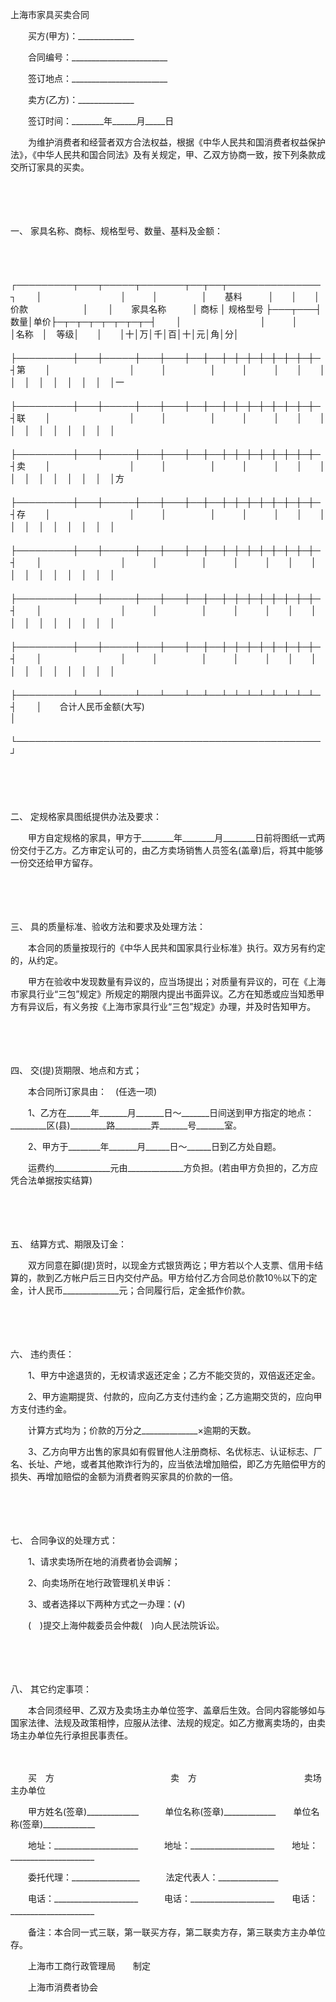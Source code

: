 



上海市家具买卖合同



 

　　买方(甲方)：______________　　　

　　合同编号：________________________

　　签订地点：________________________

　　卖方(乙方)：______________　　　

　　签订时间：________年______月_____日　　

　　为维护消费者和经营者双方合法权益，根据《中华人民共和国消费者权益保护法》，《中华人民共和国合同法》及有关规定，甲、乙双方协商一致，按下列条款成交所订家具的买卖。

　　

　　

一、
家具名称、商标、规格型号、数量、基料及金额：

　　


　　┌─────────┬───┬─────┬───────┬──┬──┬───────────────┐
　　│　　　　　　　　　│　　　│　　　　　│　　基料　　　│　　│　　│　　　　　　 价款　　　　　　 │
　　│　　家具名称　　　│ 商标 │ 规格型号 ├───┬───┤数量│单价├─┬─┬─┬─┬─┬─┬─┬─┤
　　│　　　　　　　　　│　　　│　　　　　│名称　│　等级│　　│　　│十│万│千│百│十│元│角│分│
　　├─────────┼───┼─────┼───┼───┼──┼──┼─┼─┼─┼─┼─┼─┼─┼─┤第
　　│　　　　　　　　　│　　　│　　　　　│　　　│　　　│　　│　　│　│　│　│　│　│　│　│　│一
　　├─────────┼───┼─────┼───┼───┼──┼──┼─┼─┼─┼─┼─┼─┼─┼─┤联
　　│　　　　　　　　　│　　　│　　　　　│　　　│　　　│　　│　　│　│　│　│　│　│　│　│　│
　　├─────────┼───┼─────┼───┼───┼──┼──┼─┼─┼─┼─┼─┼─┼─┼─┤卖
　　│　　　　　　　　　│　　　│　　　　　│　　　│　　　│　　│　　│　│　│　│　│　│　│　│　│方
　　├─────────┼───┼─────┼───┼───┼──┼──┼─┼─┼─┼─┼─┼─┼─┼─┤存
　　│　　　　　　　　　│　　　│　　　　　│　　　│　　　│　　│　　│　│　│　│　│　│　│　│　│
　　├─────────┼───┼─────┼───┼───┼──┼──┼─┼─┼─┼─┼─┼─┼─┼─┤
　　│　　　　　　　　　│　　　│　　　　　│　　　│　　　│　　│　　│　│　│　│　│　│　│　│　│
　　├─────────┼───┼─────┼───┼───┼──┼──┼─┼─┼─┼─┼─┼─┼─┼─┤
　　│　　　　　　　　　│　　　│　　　　　│　　　│　　　│　　│　　│　│　│　│　│　│　│　│　│
　　├─────────┼───┼─────┼───┼───┼──┼──┼─┼─┼─┼─┼─┼─┼─┼─┤
　　│　　　　　　　　　│　　　│　　　　　│　　　│　　　│　　│　　│　│　│　│　│　│　│　│　│
　　├─────────┴───┴─────┴───┴───┴──┴──┴─┴─┴─┴─┴─┴─┴─┴─┤
　　│　　合计人民币金额(大写)　　　　　　　　　　　　　　　　　　　　　　　　　　　　　　　　　　　　　│
　　└─────────────────────────────────────────────────┘
　　


　　

　　

二、
定规格家具图纸提供办法及要求：

　　甲方自定规格的家具，甲方于________年________月________日前将图纸一式两份交付于乙方。乙方审定认可的，由乙方卖场销售人员签名(盖章)后，将其中能够一份交还给甲方留存。

　　

　　

三、
具的质量标准、验收方法和要求及处理方法：

　　本合同的质量按现行的《中华人民共和国家具行业标准》执行。双方另有约定的，从约定。

　　甲方在验收中发现数量有异议的，应当场提出；对质量有异议的，可在《上海市家具行业“三包”规定》所规定的期限内提出书面异议。乙方在知悉或应当知悉甲方有异议后，有义务按《上海市家具行业“三包”规定》办理，并及时告知甲方。

　　

　　

四、
交(提)货期限、地点和方式；

　　本合同所订家具由：　(任选一项)

　　1、乙方在______年_______月_______日～_______日间送到甲方指定的地点：_________区(县)_________路_________弄_______号_______室。

　　2、甲方于________年_______月______日～______日到乙方处自题。

　　运费约______________元由______________方负担。(若由甲方负担的，乙方应凭合法单据按实结算)

　　

　　

五、
结算方式、期限及订金：

　　双方同意在脚(提)货时，以现金方式银货两讫；甲方若以个人支票、信用卡结算的，款到乙方帐户后三日内交付产品。甲方给付乙方合同总价款10％以下的定金，计人民币______________元；合同履行后，定金抵作价款。

　　

　　

六、
违约责任：

　　1、甲方中途退货的，无权请求返还定金；乙方不能交货的，双倍返还定金。

　　2、甲方逾期提货、付款的，应向乙方支付违约金；乙方逾期交货的，应向甲方支付违约金。

　　计算方式均为；价款的万分之______________×逾期的天数。

　　3、乙方向甲方出售的家具如有假冒他人注册商标、名优标志、认证标志、厂名、长址、产地，或者其他欺诈行为的，应当依法增加赔偿，即乙方先赔偿甲方的损失、再增加赔偿的金额为消费者购买家具的价款的一倍。

　　

　　

七、
合同争议的处理方式：

　　1、请求卖场所在地的消费者协会调解；

　　2、向卖场所在地行政管理机关申诉：

　　3、或者选择以下两种方式之一办理：(√)

　　(　)提交上海仲裁委员会仲裁(　)向人民法院诉讼。

　　

　　

八、
其它约定事项：

　　本合同须经甲、乙双方及卖场主办单位签字、盖章后生效。合同内容能够如与国家法律、法规及政策相悖，应服从法律、法规的规定。如乙方撤离卖场的，由卖场主办单位先行承担民事责任。　

　　　　　

　　买　方　　　　　　　　　　　　　 卖　方　　　　　　　　　　　　 卖场主办单位

　　甲方姓名(签章)_____________　　　单位名称(签章)_____________　　单位名称(签章)_____________

　　地址：_____________________　　　地址：_____________________　　地址：_____________________

　　委托代理：_________________　　　法定代表人：_______________

　　电话：_____________________　　　电话：_____________________　　电话：_____________________　　

　　备注：本合同一式三联，第一联买方存，第二联卖方存，第三联卖方主办单位存。

　　上海市工商行政管理局　　制定

　　上海市消费者协会

　　
